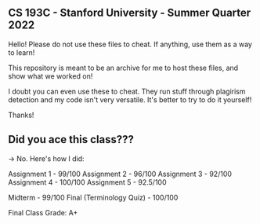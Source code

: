 ## CS 193C - Stanford University - Summer Quarter 2022
Hello! Please do not use these files to cheat. If anything, use them as a way to learn!

This repository is meant to be an archive for me to host these files, and show what we worked on!

I doubt you can even use these to cheat. They run stuff through plagirism detection and my code isn't very versatile. It's better to try to do it yourself!

Thanks!

## Did you ace this class???
-> No. Here's how I did:

Assignment 1 - 99/100
Assignment 2 - 96/100
Assignment 3 - 92/100
Assignment 4 - 100/100
Assignment 5 - 92.5/100

Midterm - 99/100
Final (Terminology Quiz) - 100/100

Final Class Grade: A+